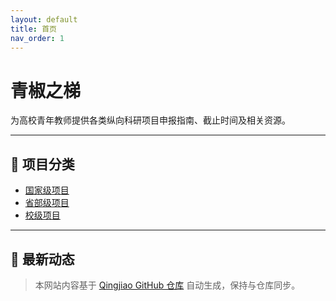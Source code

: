 ```yaml
---
layout: default
title: 首页
nav_order: 1
---
```


# 青椒之梯
为高校青年教师提供各类纵向科研项目申报指南、截止时间及相关资源。

---

## 📅 项目分类
- [国家级项目](projects/national.md)
- [省部级项目](projects/provincial.md)
- [校级项目](projects/university.md)

---

## 📢 最新动态
> 本网站内容基于 [Qingjiao GitHub 仓库](https://github.com/xingyezn/Qingjiao) 自动生成，保持与仓库同步。
